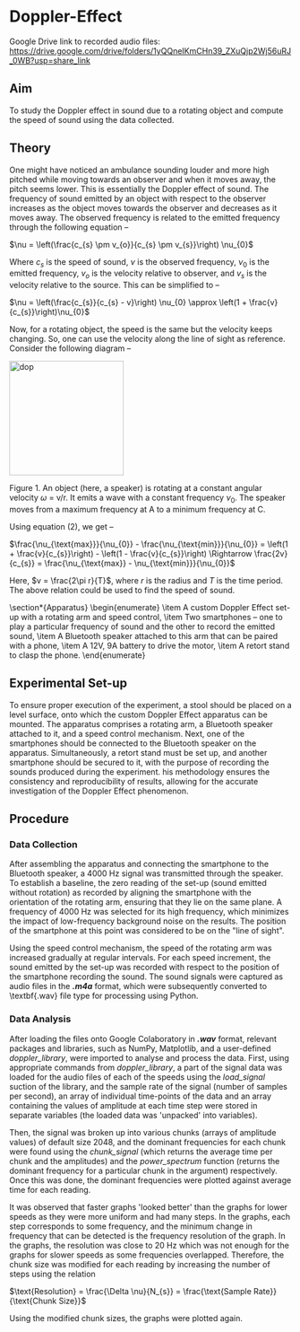 # Doppler-Effect

Google Drive link to recorded audio files: https://drive.google.com/drive/folders/1yQQneIKmCHn39_ZXuQjp2Wj56uRJ_0WB?usp=share_link

## Aim
To study the Doppler effect in sound due to a rotating object and compute the speed of sound using the data collected.

## Theory
One might have noticed an ambulance sounding louder and more high pitched while moving towards an observer and when it moves away, the pitch seems lower. This is essentially the Doppler effect of sound. The frequency of sound emitted by an object with respect to the observer increases as the object moves towards the observer and decreases as it moves away. The observed frequency is related to the emitted frequency through the following equation –

$\nu = \left(\frac{c_{s} \pm v_{o}}{c_{s} \pm v_{s}}\right) \nu_{0}$

Where $c_{s}$ is the speed of sound, $\nu$ is the observed frequency, $\nu_{0}$ is the emitted frequency, $v_{o}$ is the velocity relative to observer, and $v_{s}$ is the velocity relative to the source. This can be simplified to –

$\nu = \left(\frac{c_{s}}{c_{s} - v}\right) \nu_{0} \approx \left(1 + \frac{v}{c_{s}}\right)\nu_{0}$

Now, for a rotating object, the speed is the same but the velocity keeps changing. So, one can use the velocity along the line of sight as reference. Consider the following diagram – 

<img width="204" alt="dop" src="https://user-images.githubusercontent.com/129873515/233897537-a60a56be-ee47-4daa-8b46-79d6a5bbf57d.png">

Figure 1. An object (here, a speaker) is rotating at a constant angular velocity $\omega$ = v/r. It emits a wave with a constant frequency $\nu_{0}$. The speaker moves from a maximum frequency at A to a minimum frequency at C.

Using equation (2), we get –

$\frac{\nu_{\text{max}}}{\nu_{0}} - \frac{\nu_{\text{min}}}{\nu_{0}} = \left(1 + \frac{v}{c_{s}}\right) - \left(1 - \frac{v}{c_{s}}\right) \Rightarrow \frac{2v}{c_{s}} = \frac{\nu_{\text{max}} - \nu_{\text{min}}}{\nu_{0}}$

Here, $v = \frac{2\pi r}{T}$, where $r$ is the radius and $T$ is the time period. The above relation could be used to find the speed of sound.

\section*{Apparatus}
\begin{enumerate} 
     \item A custom Doppler Effect set-up with a rotating arm and speed control,
     \item Two smartphones – one to play a particular frequency of sound and the other to record the emitted sound,
     \item A Bluetooth speaker attached to this arm that can be paired with a phone,
     \item A 12V, 9A battery to drive the motor,
     \item A retort stand to clasp the phone.
\end{enumerate}

## Experimental Set-up 
To ensure proper execution of the experiment, a stool should be placed on a level surface, onto which the custom Doppler Effect apparatus can be mounted. The apparatus comprises a rotating arm, a Bluetooth speaker attached to it, and a speed control mechanism. Next, one of the smartphones should be connected to the Bluetooth speaker on the apparatus. Simultaneously, a retort stand must be set up, and another smartphone should be secured to it, with the purpose of recording the sounds produced during the experiment. his methodology ensures the consistency and reproducibility of results, allowing for the accurate investigation of the Doppler Effect phenomenon.

## Procedure
### Data Collection
After assembling the apparatus and connecting the smartphone to the Bluetooth speaker, a 4000 Hz signal was transmitted through the speaker. To establish a baseline, the zero reading of the set-up (sound emitted without rotation) as recorded by aligning the smartphone with the orientation of the rotating arm, ensuring that they lie on the same plane. A frequency of 4000 Hz was selected for its high frequency, which minimizes the impact of low-frequency background noise on the results. The position of the smartphone at this point was considered to be on the "line of sight".

Using the speed control mechanism, the speed of the rotating arm was increased gradually at regular intervals. For each speed increment, the sound emitted by the set-up was recorded with respect to the position of the smartphone recording the sound. The sound signals were captured as audio files in the ***.m4a*** format, which were subsequently converted to \textbf{.wav} file type for processing using Python.

### Data Analysis
After loading the files onto Google Colaboratory in ***.wav*** format, relevant packages and libraries, such as NumPy, Matplotlib, and a user-defined *doppler_library*, were imported to analyse and process the data. First, using appropriate commands from *doppler_library*, a part of the signal data was loaded for the audio files of each of the speeds using the *load_signal* suction of the library, and the sample rate of the signal (number of samples per second), an array of individual time-points of the data and an array containing the values of amplitude at each time step were stored in separate variables (the loaded data was 'unpacked' into variables).

Then, the signal was broken up into various chunks (arrays of amplitude values) of default size 2048, and the dominant frequencies for each chunk were found using the *chunk_signal* (which returns the average time per chunk and the amplitudes) and the *power_spectrum* function (returns the dominant frequency for a particular chunk in the argument) respectively. Once this was done, the dominant frequencies were plotted against average time for each reading.

It was observed that faster graphs 'looked better' than the graphs for lower speeds as they were more uniform and had many steps. In the graphs, each step corresponds to some frequency, and the minimum change in frequency that can be detected is the frequency resolution of the graph. In the graphs, the resolution was close to 20 Hz which was not enough for the graphs for slower speeds as some frequencies overlapped. Therefore, the chunk size was modified for each reading by increasing the number of steps using the relation

$\text{Resolution} =  \frac{\Delta \nu}{N_{s}} = \frac{\text{Sample Rate}}{\text{Chunk Size}}$

Using the modified chunk sizes, the graphs were plotted again.
